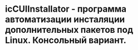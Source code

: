 # icCUIInstallator - программа автоматизации инсталяции дополнительных пакетов под Linux. Консольный вариант.
